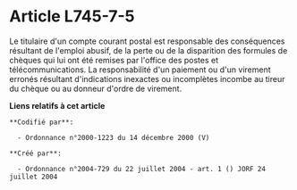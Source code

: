# Article L745-7-5

Le titulaire d'un compte courant postal est responsable des conséquences résultant de l'emploi abusif, de la perte ou de la
disparition des formules de chèques qui lui ont été remises par l'office des postes et télécommunications. La responsabilité
d'un paiement ou d'un virement erronés résultant d'indications inexactes ou incomplètes incombe au tireur du chèque ou au
donneur d'ordre de virement.

**Liens relatifs à cet article**

	**Codifié par**:

	  - Ordonnance n°2000-1223 du 14 décembre 2000 (V)

	**Créé par**:

	  - Ordonnance n°2004-729 du 22 juillet 2004 - art. 1 () JORF 24 juillet 2004
